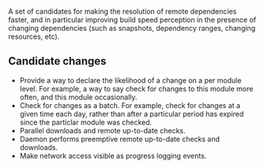 A set of candidates for making the resolution of remote dependencies faster, and in particular improving build speed perception in the presence of changing dependencies (such as snapshots, dependency ranges, changing resources, etc).

## Candidate changes

- Provide a way to declare the likelihood of a change on a per module level. For example, a way to say check for changes to this module more often, and this module occasionally.
- Check for changes as a batch. For example, check for changes at a given time each day, rather than after a particular period has expired since the particlar module was checked.
- Parallel downloads and remote up-to-date checks.
- Daemon performs preemptive remote up-to-date checks and downloads.
- Make network access visible as progress logging events.
